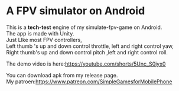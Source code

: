 # A FPV simulator on Android
This is a **tech-test** engine of my simulate-fpv-game on Android.  
The app is made with Unity.   
Just LIke most FPV controllers,  
Left thumb 's up and down control throttle, left and right control yaw,  
Right thumb's up and down control pitch ,left and right control roll.  

The demo video is here:https://youtube.com/shorts/5Unc_S0jyx0  

You can download apk from my release page.  
My patroen:https://www.patreon.com/SimpleGamesforMobilePhone  

